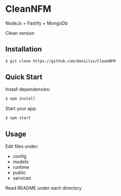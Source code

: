 # CleanNFM

NodeJs + Fastify + MongoDb

Clean version

## Installation

```sh
$ git clone https://github.com/daniilsv/CleanNFM
```

## Quick Start

Install dependencies:

```bash
$ npm install
```

Start your app:

```bash
$ npm start
```

## Usage

Edit files under:
 - config
 - models
 - runtime
 - public
 - services

Read README under each directory
